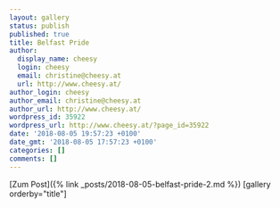 ```yaml
---
layout: gallery
status: publish
published: true
title: Belfast Pride
author:
  display_name: cheesy
  login: cheesy
  email: christine@cheesy.at
  url: http://www.cheesy.at/
author_login: cheesy
author_email: christine@cheesy.at
author_url: http://www.cheesy.at/
wordpress_id: 35922
wordpress_url: http://www.cheesy.at/?page_id=35922
date: '2018-08-05 19:57:23 +0100'
date_gmt: '2018-08-05 17:57:23 +0100'
categories: []
comments: []
---
```


[Zum Post]({% link _posts/2018-08-05-belfast-pride-2.md %})
[gallery orderby="title"]
